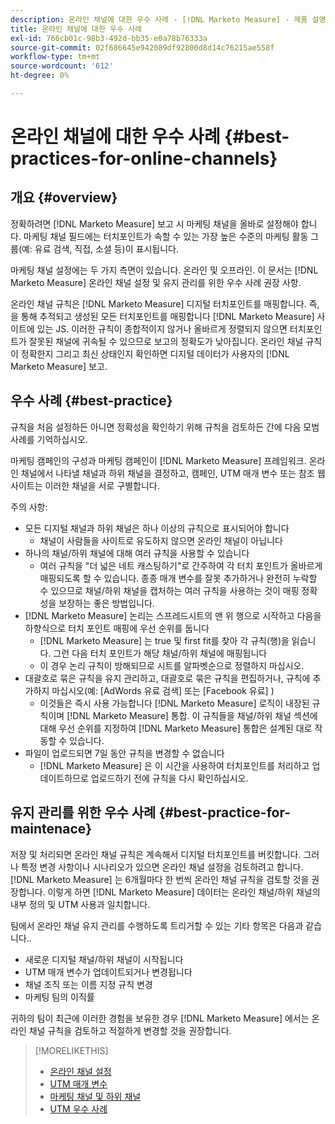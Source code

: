 ```yaml
---
description: 온라인 채널에 대한 우수 사례 - [!DNL Marketo Measure] - 제품 설명서
title: 온라인 채널에 대한 우수 사례
exl-id: 766cb01c-98b3-492d-bb35-e0a78b76333a
source-git-commit: 02f686645e942089df92800d8d14c76215ae558f
workflow-type: tm+mt
source-wordcount: '612'
ht-degree: 0%

---
```


# 온라인 채널에 대한 우수 사례 {#best-practices-for-online-channels}

## 개요 {#overview}

정확하려면 [!DNL Marketo Measure] 보고 시 마케팅 채널을 올바로 설정해야 합니다. 마케팅 채널 필드에는 터치포인트가 속할 수 있는 가장 높은 수준의 마케팅 활동 그룹(예: 유료 검색, 직접, 소셜 등)이 표시됩니다.

마케팅 채널 설정에는 두 가지 측면이 있습니다. 온라인 및 오프라인. 이 문서는 [!DNL Marketo Measure] 온라인 채널 설정 및 유지 관리를 위한 우수 사례 권장 사항.

온라인 채널 규칙은 [!DNL Marketo Measure] 디지털 터치포인트를 매핑합니다. 즉, 을 통해 추적되고 생성된 모든 터치포인트를 매핑합니다 [!DNL Marketo Measure] 사이트에 있는 JS. 이러한 규칙이 종합적이지 않거나 올바르게 정렬되지 않으면 터치포인트가 잘못된 채널에 귀속될 수 있으므로 보고의 정확도가 낮아집니다. 온라인 채널 규칙이 정확한지 그리고 최신 상태인지 확인하면 디지털 데이터가 사용자의 [!DNL Marketo Measure] 보고.

## 우수 사례 {#best-practice}

규칙을 처음 설정하든 아니면 정확성을 확인하기 위해 규칙을 검토하든 간에 다음 모범 사례를 기억하십시오.

마케팅 캠페인의 구성과 마케팅 캠페인이 [!DNL Marketo Measure] 프레임워크. 온라인 채널에서 나타낼 채널과 하위 채널을 결정하고, 캠페인, UTM 매개 변수 또는 참조 웹 사이트는 이러한 채널을 서로 구별합니다.

주의 사항:

* 모든 디지털 채널과 하위 채널은 하나 이상의 규칙으로 표시되어야 합니다
   * 채널이 사람들을 사이트로 유도하지 않으면 온라인 채널이 아닙니다
* 하나의 채널/하위 채널에 대해 여러 규칙을 사용할 수 있습니다
   * 여러 규칙을 &quot;더 넓은 네트 캐스팅하기&quot;로 간주하여 각 터치 포인트가 올바르게 매핑되도록 할 수 있습니다. 종종 매개 변수를 잘못 추가하거나 완전히 누락할 수 있으므로 채널/하위 채널을 캡처하는 여러 규칙을 사용하는 것이 매핑 정확성을 보장하는 좋은 방법입니다.
* [!DNL Marketo Measure] 논리는 스프레드시트의 맨 위 행으로 시작하고 다음을 하향식으로 터치 포인트 매핑에 우선 순위를 둡니다
   * [!DNL Marketo Measure] 는 true 및 first fit를 찾아 각 규칙(행)을 읽습니다. 그런 다음 터치 포인트가 해당 채널/하위 채널에 매핑됩니다
   * 이 경우 논리 규칙이 방해되므로 시트를 알파벳순으로 정렬하지 마십시오.
* 대괄호로 묶은 규칙을 유지 관리하고, 대괄호로 묶은 규칙을 편집하거나, 규칙에 추가하지 마십시오(예: [AdWords 유료 검색] 또는 [Facebook 유료] )
   * 이것들은 즉시 사용 가능합니다 [!DNL Marketo Measure] 로직이 내장된 규칙이며 [!DNL Marketo Measure] 통합. 이 규칙들을 채널/하위 채널 섹션에 대해 우선 순위를 지정하여 [!DNL Marketo Measure] 통합은 설계된 대로 작동할 수 있습니다.
* 파일이 업로드되면 7일 동안 규칙을 변경할 수 없습니다
   * [!DNL Marketo Measure] 은 이 시간을 사용하여 터치포인트를 처리하고 업데이트하므로 업로드하기 전에 규칙을 다시 확인하십시오.

## 유지 관리를 위한 우수 사례 {#best-practice-for-maintenace}

저장 및 처리되면 온라인 채널 규칙은 계속해서 디지털 터치포인트를 버킷합니다. 그러나 특정 변경 사항이나 시나리오가 있으면 온라인 채널 설정을 검토하려고 합니다. [!DNL Marketo Measure] 는 6개월마다 한 번씩 온라인 채널 규칙을 검토할 것을 권장합니다. 이렇게 하면 [!DNL Marketo Measure] 데이터는 온라인 채널/하위 채널의 내부 정의 및 UTM 사용과 일치합니다.

팀에서 온라인 채널 유지 관리를 수행하도록 트리거할 수 있는 기타 항목은 다음과 같습니다..

* 새로운 디지털 채널/하위 채널이 시작됩니다
* UTM 매개 변수가 업데이트되거나 변경됩니다
* 채널 조직 또는 이름 지정 규칙 변경
* 마케팅 팀의 이직률

귀하의 팀이 최근에 이러한 경험을 보유한 경우 [!DNL Marketo Measure] 에서는 온라인 채널 규칙을 검토하고 적절하게 변경할 것을 권장합니다.

>[!MORELIKETHIS]
>
>* [온라인 채널 설정](/help/channel-tracking-and-setup/online-channels/online-custom-channel-setup.md)
>* [UTM 매개 변수](/help/channel-tracking-and-setup/online-channels/utm-parameters.md)
>* [마케팅 채널 및 하위 채널](/help/channel-tracking-and-setup/online-channels/marketing-channels-and-subchannels.md)
>* [UTM 우수 사례](/help/channel-tracking-and-setup/online-channels/best-practices-for-setting-up-utm-parameters.md)

